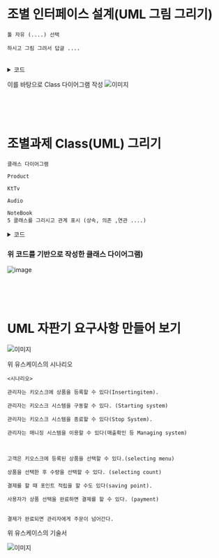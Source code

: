 # 조별 인터페이스 설계(UML 그림 그리기)

    툴 자유 (....) 선택

    하시고 그림 그려서 답글 ....

<br>

<details>
<summary>코드</summary>

```java
interface breed{
boolean bady(); //true : 새끼, false : 알 
}

abstract class Animal{
	abstract void eating();
	abstract void legs();
	abstract void alive();
}


abstract class landPlace extends Animal{
	void alive() {
		System.out.println("걸어다니는 동물입니다.");
	}
}

abstract class seaPlace extends Animal{
	void alive() {
		System.out.println("헤엄치는 동물입니다.");
	}
}

abstract class skyPlace extends Animal{
	void alive() {
		System.out.println("날아다니는 동물입니다.");
	}
}

//육지

class Lion extends landPlace implements breed{
	
	String name;
	int legs;
	
	public Lion() {
		this.name = "사자";
		this.legs=4;
	}
	
	@Override
	public boolean bady() {
		return true;
	}
	
	@Override
		
	void eating() {
		System.out.println("고기를 먹습니다..");
		
	}
	@Override
	void legs() {
		System.out.printf("다리가 %d개입니다.",this.legs);
	}
	void print() {
		System.out.printf("%s는 ",this.name);
		super.alive();
		System.out.printf("%s는 ",this.name);
		eating();
	}
}

//바다

class Turtle extends seaPlace implements breed{
	
	String name;
	int legs;
	
	public Turtle() {
		this.name = "거북이";
		this.legs=4;
	}
	
	@Override
	public boolean bady() {
		return false;
	}
	
	@Override
		
	void eating() {
		System.out.println("산호를 먹습니다.");
		
	}
	@Override
	void legs() {
		System.out.printf("다리가 %d개입니다.",this.legs);
	}
	void print() {
		System.out.printf("%s는 ",this.name);
		super.alive();
		System.out.printf("%s는 ",this.name);
		eating();
	}
}
//공중
class Bat extends skyPlace implements breed{
	
	String name;
	int legs;
	
	public Bat() {
		this.name = "박쥐";
		this.legs=2;
	}
	
	@Override
	public boolean bady() {
		return true;
	}
	
	@Override
		
	void eating() {
		System.out.println("피를 빨아먹습니다.");
		
	}
	@Override
	void legs() {
		System.out.printf("다리가 %d개입니다.",this.legs);
	}
	void print() {
		System.out.printf("%s는 ",this.name);
		super.alive();
		System.out.printf("%s는 ",this.name);
		eating();
	}
}

class makeAnimal{
//	Animal animal;

	public makeAnimal(Animal animal) {
		if(animal instanceof landPlace)
		{
			//함수
		}
		else if(animal instanceof seaPlace)
		{
			
		}
		else {
			
		}
	}
}

public class Zoo {

	public static void main(String[] args) {
//		Bat  bat = new Bat();
//		bat.print();
//		Turtle turtle = new Turtle();
//		turtle.print();
//		Lion lion = new Lion();
//		lion.print();

		Bat  bat = new Bat();
		Turtle turtle = new Turtle();
		Lion lion = new Lion();

	}

}
```

</div>
</details>

이를 바탕으로 Class 다이어그램 작성
![이미지](https://cafeptthumb-phinf.pstatic.net/MjAyMjA5MDdfMjAz/MDAxNjYyNTE4NTIwOTAy.H2v2RZjPyDMZsm2iiIbIjWn98twzd7MmIHrPYmJSK-4g.1GkWnD-qJJMpMJMeX48Bo5ianqsJaJCYBwMOzT7jgIMg.PNG/2%EC%A1%B0.png?type=w1600)

<br><br><Br>

# 조별과제 Class(UML) 그리기
    클래스 다이어그램

    Product

    KtTv

    Audio

    NoteBook
    5 클래스를 그리시고 관계 표시 (상속, 의존 ,연관 ....)



<details>
<summary>코드</summary>

```java
class Product{
	int price;
	int bonuspoint;
	
	Product(int price) {
		this.price = price;
		this.bonuspoint = (int)(this.price / 10.0);
	}
}

class KtTv extends Product{
	KtTv(){
		super(500);
	}

	@Override
	public String toString() {
		return "KtTv";
	}
}
class Audio extends Product{
	Audio(){
		super(100);
	}
	
	@Override
	public String toString() {
		return "Audio";
	}
}
class NoteBook extends Product{
	NoteBook(){
		super(150);
	}
	
	@Override
	public String toString() {
		return "NoteBook";
	}
}


//구매자
class Buyer{
	int money = 1000;
	int bonuspoint;
	
	void Buy(Product n) {  //구매하려는 물건의 정보가 필요
		if(this.money < n.price) {
			System.out.println("고객님 잔액이 부족합니다 ^^" + this.money);
			return; //함수의 종료  (구매행위 종료)   수업 목적상 ....
		}
		//실 구매행위
		this.money -=n.price;
		this.bonuspoint += n.bonuspoint;
		System.out.println("구매한 물건은 : " + n.toString());
	}
}

```
</div>
</details>

### 위 코드를 기반으로 작성한 클래스 다이어그램)
![image](https://user-images.githubusercontent.com/92353613/188844705-4c1574fd-f695-4856-836a-0bedf308d479.png)


<br><br><br>

# UML 자판기 요구사항 만들어 보기

![이미지](https://cafeptthumb-phinf.pstatic.net/MjAyMjA5MDdfMjUz/MDAxNjYyNTM0Mzc4MzI1.Nh1AP1HDs58Piy_1WAAzwVjhtSZHWxiqLlQkZ8gEp9Ag.RzGAHwGCiM5u7WHKVbKOCgpWVhJCsBUgm51BXyymw0wg.PNG/22.09.07__%EC%98%A4%ED%9B%84_%ED%82%A4%EC%98%A4%EC%8A%A4%ED%81%AC.PNG?type=w1600)

위 유스케이스의 시나리오 

	<시나리오>

	관리자는 키오스크에 상품을 등록할 수 있다(Insertingitem). 

	관리자는 키오스크 시스템을 구동할 수 있다. (Starting system)

	관리자는 키오스크 시스템을 종료할 수 있다(Stop System). 

	관리자는 매니징 시스템을 이용할 수 있다(매출확인 등 Managing system) 

	​

	고객은 키오스크에 등록된 상품을 선택할 수 있다.(selecting menu)

	상품을 선택한 후 수량을 선택할 수 있다. (selecting count)

	결제를 할 때 포인트 적립을 할 수도 있다(saving point). 

	사용자가 상품 선택을 완료하면 결제를 할 수 있다. (payment)

	​
	결제가 완료되면 관리자에게 주문이 넘어간다.

위 유스케이스의 기술서

![이미지](https://cafeptthumb-phinf.pstatic.net/MjAyMjA5MDdfMjE0/MDAxNjYyNTM2OTI4MTAz.Y-P3mE3r-UqRrSHlFVo96F1DVTjBpj-0hKYU2pS0Y0Ag.eBIWwj5-Oc8_JKAFGv10uGmiFtac2aLgduQBqXre4NIg.PNG/%ED%82%A4%EC%98%A4%EC%8A%A4%ED%81%AC.png?type=w1600)